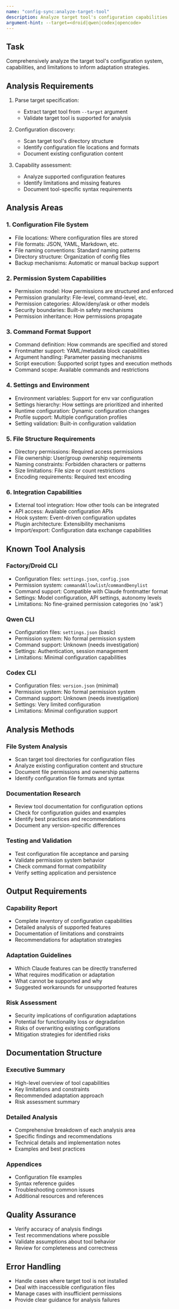 ```yaml
---
name: "config-sync:analyze-target-tool"
description: Analyze target tool's configuration capabilities
argument-hint: --target=<droid|qwen|codex|opencode>
---
```


## Task
Comprehensively analyze the target tool's configuration system, capabilities, and limitations to inform adaptation strategies.

## Analysis Requirements
1. Parse target specification:
   - Extract target tool from `--target` argument
   - Validate target tool is supported for analysis

2. Configuration discovery:
   - Scan target tool's directory structure
   - Identify configuration file locations and formats
   - Document existing configuration content

3. Capability assessment:
   - Analyze supported configuration features
   - Identify limitations and missing features
   - Document tool-specific syntax requirements

## Analysis Areas

### 1. Configuration File System
- File locations: Where configuration files are stored
- File formats: JSON, YAML, Markdown, etc.
- File naming conventions: Standard naming patterns
- Directory structure: Organization of config files
- Backup mechanisms: Automatic or manual backup support

### 2. Permission System Capabilities
- Permission model: How permissions are structured and enforced
- Permission granularity: File-level, command-level, etc.
- Permission categories: Allow/deny/ask or other models
- Security boundaries: Built-in safety mechanisms
- Permission inheritance: How permissions propagate

### 3. Command Format Support
- Command definition: How commands are specified and stored
- Frontmatter support: YAML/metadata block capabilities
- Argument handling: Parameter passing mechanisms
- Script execution: Supported script types and execution methods
- Command scope: Available commands and restrictions

### 4. Settings and Environment
- Environment variables: Support for env var configuration
- Settings hierarchy: How settings are prioritized and inherited
- Runtime configuration: Dynamic configuration changes
- Profile support: Multiple configuration profiles
- Setting validation: Built-in configuration validation

### 5. File Structure Requirements
- Directory permissions: Required access permissions
- File ownership: User/group ownership requirements
- Naming constraints: Forbidden characters or patterns
- Size limitations: File size or count restrictions
- Encoding requirements: Required text encoding

### 6. Integration Capabilities
- External tool integration: How other tools can be integrated
- API access: Available configuration APIs
- Hook system: Event-driven configuration updates
- Plugin architecture: Extensibility mechanisms
- Import/export: Configuration data exchange capabilities

## Known Tool Analysis

### Factory/Droid CLI
- Configuration files: `settings.json`, `config.json`
- Permission system: `commandAllowlist`/`commandDenylist`
- Command support: Compatible with Claude frontmatter format
- Settings: Model configuration, API settings, autonomy levels
- Limitations: No fine-grained permission categories (no 'ask')

### Qwen CLI
- Configuration files: `settings.json` (basic)
- Permission system: No formal permission system
- Command support: Unknown (needs investigation)
- Settings: Authentication, session management
- Limitations: Minimal configuration capabilities

### Codex CLI
- Configuration files: `version.json` (minimal)
- Permission system: No formal permission system
- Command support: Unknown (needs investigation)
- Settings: Very limited configuration
- Limitations: Minimal configuration support

## Analysis Methods

### File System Analysis
- Scan target tool directories for configuration files
- Analyze existing configuration content and structure
- Document file permissions and ownership patterns
- Identify configuration file formats and syntax

### Documentation Research
- Review tool documentation for configuration options
- Check for configuration guides and examples
- Identify best practices and recommendations
- Document any version-specific differences

### Testing and Validation
- Test configuration file acceptance and parsing
- Validate permission system behavior
- Check command format compatibility
- Verify setting application and persistence

## Output Requirements

### Capability Report
- Complete inventory of configuration capabilities
- Detailed analysis of supported features
- Documentation of limitations and constraints
- Recommendations for adaptation strategies

### Adaptation Guidelines
- Which Claude features can be directly transferred
- What requires modification or adaptation
- What cannot be supported and why
- Suggested workarounds for unsupported features

### Risk Assessment
- Security implications of configuration adaptations
- Potential for functionality loss or degradation
- Risks of overwriting existing configurations
- Mitigation strategies for identified risks

## Documentation Structure

### Executive Summary
- High-level overview of tool capabilities
- Key limitations and constraints
- Recommended adaptation approach
- Risk assessment summary

### Detailed Analysis
- Comprehensive breakdown of each analysis area
- Specific findings and recommendations
- Technical details and implementation notes
- Examples and best practices

### Appendices
- Configuration file examples
- Syntax reference guides
- Troubleshooting common issues
- Additional resources and references

## Quality Assurance
- Verify accuracy of analysis findings
- Test recommendations where possible
- Validate assumptions about tool behavior
- Review for completeness and correctness

## Error Handling
- Handle cases where target tool is not installed
- Deal with inaccessible configuration files
- Manage cases with insufficient permissions
- Provide clear guidance for analysis failures
